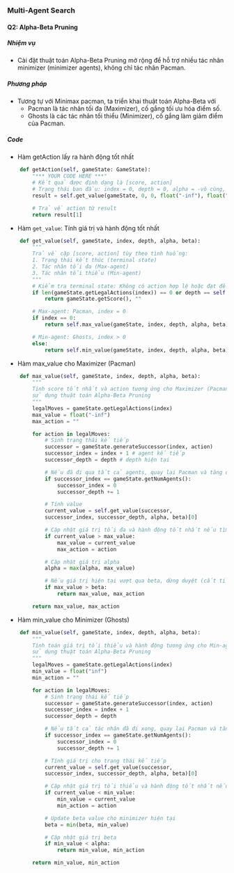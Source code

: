 ### Multi-Agent Search

#### Q2: Alpha-Beta Pruning

##### Nhiệm vụ

- Cài đặt thuật toán Alpha-Beta Pruning mở rộng để hỗ trợ nhiều tác nhân minimizer (minimizer agents), không chỉ tác nhân Pacman.

##### Phương pháp

- Tương tự với Minimax pacman, ta triển khai thuật toán Alpha-Beta với
  - Pacman là tác nhân tối đa (Maximizer), cố gắng tối ưu hóa điểm số.
  - Ghosts là các tác nhân tối thiểu (Minimizer), cố gắng làm giảm điểm của Pacman.

##### Code

- Hàm getAction lấy ra hành động tốt nhất

```python
    def getAction(self, gameState: GameState):
        "*** YOUR CODE HERE ***"
        # Kết quả được định dạng là [score, action]
        # Trạng thái ban đầu: index = 0, depth = 0, alpha = -vô cùng, beta = +vô cùng
        result = self.get_value(gameState, 0, 0, float("-inf"), float("inf"))

        # Trả về action từ result
        return result[1]
```

- Hàm `get_value`: Tính giá trị và hành động tốt nhất

```python
    def get_value(self, gameState, index, depth, alpha, beta):
        """
        Trả về cặp [score, action] tùy theo tình huống:
        1. Trạng thái kết thúc (terminal state)
        2. Tác nhân tối đa (Max-agent)
        3. Tác nhân tối thiểu (Min-agent)
        """
        # Kiểm tra terminal state: Không có action hợp lệ hoặc đạt đến depth tối đa
        if len(gameState.getLegalActions(index)) == 0 or depth == self.depth:
            return gameState.getScore(), ""

        # Max-agent: Pacman, index = 0
        if index == 0:
            return self.max_value(gameState, index, depth, alpha, beta)

        # Min-agent: Ghosts, index > 0
        else:
            return self.min_value(gameState, index, depth, alpha, beta)
```

- Hàm max_value cho Maximizer (Pacman)

```python
    def max_value(self, gameState, index, depth, alpha, beta):
        """
        Tính score tốt nhất và action tương ứng cho Maximizer (Pacman)
        sử dụng thuật toán Alpha-Beta Pruning
        """
        legalMoves = gameState.getLegalActions(index)
        max_value = float("-inf")
        max_action = ""

        for action in legalMoves:
            # Sinh trạng thái kế tiếp
            successor = gameState.generateSuccessor(index, action)
            successor_index = index + 1 # agent kế tiếp
            successor_depth = depth # depth hiện tại

            # Nếu đã đi qua tất cả agents, quay lại Pacman và tăng depth
            if successor_index == gameState.getNumAgents():
                successor_index = 0
                successor_depth += 1

            # Tính value
            current_value = self.get_value(successor,
            successor_index, successor_depth, alpha, beta)[0]

            # Cập nhật giá trị tối đa và hành động tốt nhất nếu tìm thấy giá trị lớn hơn
            if current_value > max_value:
                max_value = current_value
                max_action = action

            # Cập nhật giá trị alpha
            alpha = max(alpha, max_value)

            # Nếu giá trị hiện tại vượt qua beta, dừng duyệt (cắt tỉa)
            if max_value > beta:
                return max_value, max_action

        return max_value, max_action
```

- Hàm min_value cho Minimizer (Ghosts)

```python
    def min_value(self, gameState, index, depth, alpha, beta):
        """
        Tính toán giá trị tối thiểu và hành động tương ứng cho Min-agent (Ghosts)
        sử dụng thuật toán Alpha-Beta Pruning
        """
        legalMoves = gameState.getLegalActions(index)
        min_value = float("inf")
        min_action = ""

        for action in legalMoves:
            # Sinh trạng thái kế tiếp
            successor = gameState.generateSuccessor(index, action)
            successor_index = index + 1
            successor_depth = depth

            # Nếu tất cả tác nhân đã đi xong, quay lại Pacman và tăng độ sâu
            if successor_index == gameState.getNumAgents():
                successor_index = 0
                successor_depth += 1

            # Tính giá trị cho trạng thái kế tiếp
            current_value = self.get_value(successor,
            successor_index, successor_depth, alpha, beta)[0]

            # Cập nhật giá trị tối thiểu và hành động tốt nhất nếu tìm thấy giá trị nhỏ hơn
            if current_value < min_value:
                min_value = current_value
                min_action = action

            # Update beta value cho minimizer hiện tại
            beta = min(beta, min_value)

            # Cập nhật giá trị beta
            if min_value < alpha:
                return min_value, min_action

        return min_value, min_action
```
